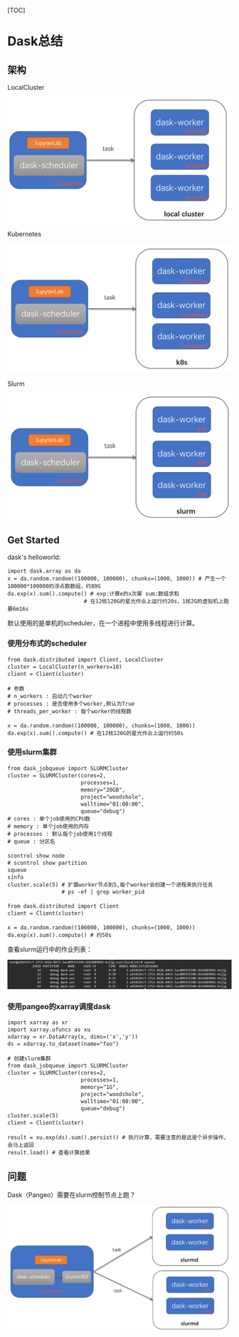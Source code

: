 [TOC]

# Dask总结



 ## 架构

LocalCluster

![image-20200306162646544](image/image-20200306162646544.png)

Kubernetes

![image-20200306162044909](image/image-20200306162044909.png)

Slurm

![image-20200306162253687](image/image-20200306162253687.png)

## Get Started

dask's helloworld:

```shell
import dask.array as da
x = da.random.random((100000, 100000), chunks=(1000, 1000)) # 产生一个100000*100000的浮点数数组，约80G
da.exp(x).sum().compute() # exp:计算e的x次幂 sum:数组求和 
						# 在12核120G的星光作业上运行约20s，1核2G的虚拟机上跑要6m16s
```

默认使用的是单机的scheduler，在一个进程中使用多线程进行计算。

### 使用分布式的scheduler

```shell
from dask.distributed import Client, LocalCluster
cluster = LocalCluster(n_workers=10)
client = Client(cluster)

# 参数
# n_workers : 启动几个worker
# processes : 是否使用多个worker,默认为True
# threads_per_worker : 每个worker的线程数

x = da.random.random((100000, 100000), chunks=(1000, 1000))
da.exp(x).sum().compute() # 在12核120G的星光作业上运行约50s
```

### 使用slurm集群

```shell
from dask_jobqueue import SLURMCluster
cluster = SLURMCluster(cores=2,
                       processes=1,
                       memory="20GB",
                       project="woodshole",
                       walltime="01:00:00",
                       queue="debug")
# cores : 单个job使用的CPU数
# memory : 单个job使用的内存
# processes : 默认每个job使用1个线程
# queue : 分区名

scontrol show node
# scontrol show partition
squeue
sinfo
cluster.scale(5) # 扩展worker节点到5,每个worker会创建一个进程来执行任务
                 # ps -ef | grep worker_pid

from dask.distributed import Client
client = Client(cluster)

x = da.random.random((100000, 100000), chunks=(1000, 1000))
da.exp(x).sum().compute() # 约50s
```



查看slurm运行中的作业列表：

![image-20200306183713477](image/image-20200306183713477.png)



### 使用pangeo的xarray调度dask

```shell
import xarray as xr
import xarray.ufuncs as xu
xdarray = xr.DataArray(x, dims=('x','y'))
ds = xdarray.to_dataset(name="foo")

# 创建slurm集群
from dask_jobqueue import SLURMCluster
cluster = SLURMCluster(cores=2,
                       processes=1,
                       memory="1G",
                       project="woodshole",
                       walltime="01:00:00",
                       queue="debug")
cluster.scale(5)
client = Client(cluster)

result = xu.exp(ds).sum().persist() # 执行计算，需要注意的是这是个异步操作，会马上返回
result.load() # 查看计算结果
```





## 问题

Dask（Pangeo）需要在slurm控制节点上跑？

![image-20200309183956757](image/image-20200309183956757.png)